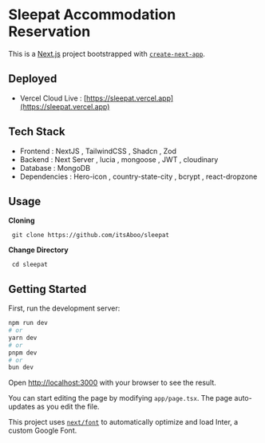 # Sleepat Accommodation Reservation
This is a [Next.js](https://nextjs.org/) project bootstrapped with [`create-next-app`](https://github.com/vercel/next.js/tree/canary/packages/create-next-app).

## Deployed
- Vercel Cloud Live : [https://sleepat.vercel.app](https://sleepat.vercel.app)

## Tech Stack
- Frontend : NextJS , TailwindCSS , Shadcn , Zod
- Backend : Next Server , lucia , mongoose , JWT , cloudinary
- Database : MongoDB
- Dependencies : Hero-icon , country-state-city , bcrypt , react-dropzone 


## Usage

**Cloning** 
```
 git clone https://github.com/itsAboo/sleepat
```

**Change Directory** 
```
 cd sleepat
```

## Getting Started

First, run the development server:

```bash
npm run dev
# or
yarn dev
# or
pnpm dev
# or
bun dev
```

Open [http://localhost:3000](http://localhost:3000) with your browser to see the result.

You can start editing the page by modifying `app/page.tsx`. The page auto-updates as you edit the file.

This project uses [`next/font`](https://nextjs.org/docs/basic-features/font-optimization) to automatically optimize and load Inter, a custom Google Font.
